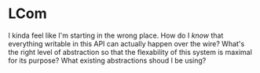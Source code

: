 # LCom

I kinda feel like I'm starting in the wrong place.
How do I _know_ that everything writable in this API can actually happen over the wire?
What's the right level of abstraction so that the flexability of this system is maximal for its purpose? 
What existing abstractions shoud I be using?
